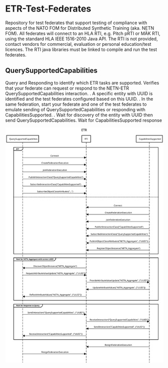 # ETR-Test-Federates

Repository for test federates that support testing of compliance with aspects of the NATO FOM for Distributed Synthetic Training (aka. NETN FOM).
All federates will connect to an HLA RTI, e.g. Pitch pRTI or MÄK RTI, using the standard HLA IEEE 1516-2010 Java API. The RTI is not provided, contact vendors for commercial, evaluation or personal education/test licences. The RTI java libraries must be linked to compile and run the test federates.

## QuerySupportedCapabilities
Query and Responding to identify which ETR tasks are supported.
Verifies that your federate can request or respond to the NETN-ETR QuerySupportedCapabilities interaction.
. A specific entity with UUID is identified and the test federates configured based on this UUID.
. In the same federation, start your federate and one of the test federates to emulate sending of QuerySupportedCapabilities or responding with CapabilitiesSupported.
. Wait for discovery of the entity with UUID then send QuerySupportedCapabilities. Wait for CapabilitiesSupported response

![QuerySupportedCapabilities](./QuerySupportedCapabilities.svg)
